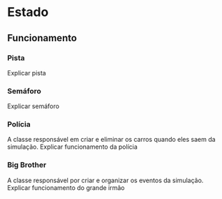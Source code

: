 # Estado

## Funcionamento

### Pista

Explicar pista

### Semáforo

Explicar semáforo

### Polícia

A classe responsável em criar e eliminar os carros quando eles saem da simulação.
Explicar funcionamento da polícia

### Big Brother

A classe responsável por criar e organizar os eventos da simulação.
Explicar funcionamento do grande irmão
